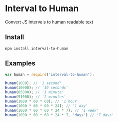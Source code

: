 # Interval to Human

Convert JS Intervals to human readable text

## Install

```
npm install interval-to-human
```

## Examples

```js
var human = require('interval-to-human');

human(1000); // '1 second'
human(10000); // '10 seconds'
human(65000); // '1 minute'
human(91000); // '2 minutes'
human(1000 * 60 * 60); // '1 hour'
human(1000 * 60 * 60 * 24); // '1 day'
human(1000 * 60 * 60 * 24 * 7); // '1 week'
human(1000 * 60 * 60 * 24 * 7, 'days') // '7 days'
```

